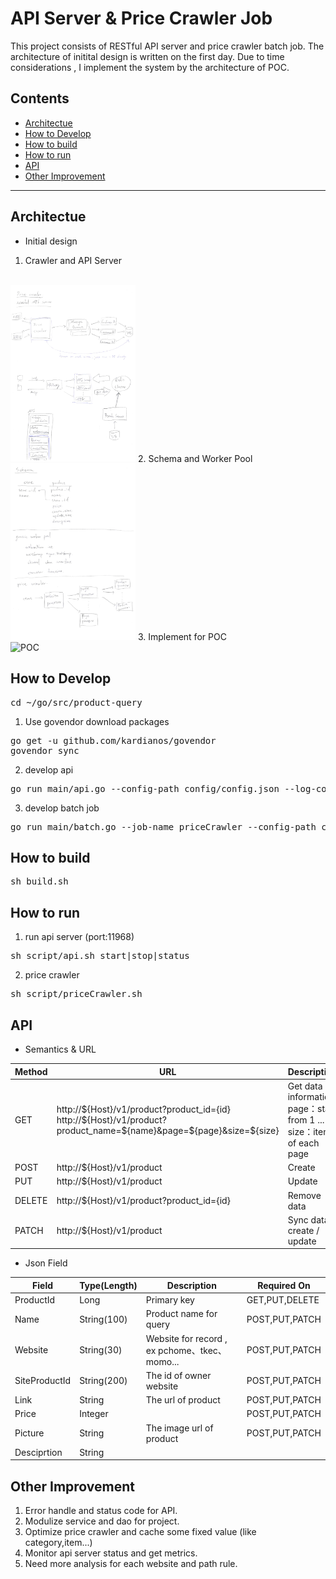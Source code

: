 # API Server & Price Crawler Job
This project consists of RESTful API server and price crawler batch job.
The architecture of initital design is written on the first day.
Due to time considerations , I implement the system by the architecture of POC.

## Contents
* [Architectue](#Architectue)
* [How to Develop](#how-to-develop)
* [How to build](#how-to-build) 
* [How to run](#how-to-run)
* [API](#api)
* [Other Improvement](#other-improvement)
---
## Architectue

* Initial design
1. Crawler and API Server
<br/>
<img src="doc/crawler_and_api_server.png" alt="Crawler and API Server" width="200">
</img>
2. Schema and Worker Pool
<br/>
<img src="doc/schema_and_worker_pool.png" alt="Schema and Worker Pool" width="200">
</img>
3. Implement for POC
<br/>
<img src="doc/POC.png" alt="POC" width="200">
</img>

## How to Develop
<pre>
cd ~/go/src/product-query
</pre>
1. Use govendor download packages
<pre>
go get -u github.com/kardianos/govendor
govendor sync
</pre>
2. develop api
<pre>
go run main/api.go --config-path config/config.json --log-config-path config/logger.json
</pre>
3. develop batch job
<pre>
go run main/batch.go --job-name priceCrawler --config-path config/config.json --log-config-path config/logger.json
</pre>
## How to build
<pre>sh build.sh</pre>
## How to run
1. run api server (port:11968)
<pre>
sh script/api.sh start|stop|status
</pre>
2. price crawler
<pre>
sh script/priceCrawler.sh
</pre>

## API
* Semantics & URL
<table>
    <thead>
        <tr>
            <th>Method</th>
            <th>URL</th>
            <th>Description</th>
        </tr>
    </thead>
    <tbody>
        <tr>
            <td>GET</td>
            <td>
            http://${Host}/v1/product?product_id={id}
            http://${Host}/v1/product?product_name=${name}&page=${page}&size=${size}
            </td>
            <td>Get data information
            page：start from 1 ... N
            size：items of each page
            </td>
        </tr>
        <tr>
            <td>POST</td>
            <td>
            http://${Host}/v1/product
            </td>
            <td>Create</td>
        </tr>
        <tr>
            <td>PUT</td>
            <td>
            http://${Host}/v1/product
            </td>
            <td>Update</td>
        </tr>
        <tr>
            <td>DELETE</td>
            <td>
            http://${Host}/v1/product?product_id={id}
            </td>
            <td>Remove data</td>
        </tr>
        <tr>
            <td>PATCH</td>
            <td>
            http://${Host}/v1/product
            </td>
            <td>Sync data , create / update</td>
        </tr>
    </tbody>
</table>

* Json Field
<table>
    <thead>
        <tr>
            <th>Field</th>
            <th>Type(Length)</th>
            <th>Description</th>
            <th>Required On</th>
        </tr>
    </thead>
    <tbody>
        <tr>
            <td>ProductId</td>
            <td>Long</td>
            <td>Primary key</td>
            <td>GET,PUT,DELETE</td>
        </tr>
        <tr>
            <td>Name</td>
            <td>String(100)</td>
            <td>Product name for query</td>
            <td>POST,PUT,PATCH</td>
        </tr>
        <tr>
            <td>Website</td>
            <td>String(30)</td>
            <td>Website for record , ex pchome、tkec、momo...</td>
            <td>POST,PUT,PATCH</td>
        </tr>
        <tr>
            <td>SiteProductId</td>
            <td>String(200)</td>
            <td>The id of owner website</td>
            <td>POST,PUT,PATCH</td>
        </tr>
        <tr>
            <td>Link</td>
            <td>String</td>
            <td>The url of product</td>
            <td>POST,PUT,PATCH</td>
        </tr>
        <tr>
            <td>Price</td>
            <td>Integer</td>
            <td></td>
            <td>POST,PUT,PATCH</td>
        </tr>
        <tr>
            <td>Picture</td>
            <td>String</td>
            <td>The image url of product</td>
            <td>POST,PUT,PATCH</td>
        </tr>
        <tr>
            <td>Desciprtion</td>
            <td>String</td>
            <td></td>
            <td></td>
        </tr>
    </tbody>
</table>

## Other Improvement
1. Error handle and status code for API.
2. Modulize service and dao for project.
3. Optimize price crawler and cache some fixed value (like category,item...)
4. Monitor api server status and get metrics.
5. Need more analysis for each website and path rule.
